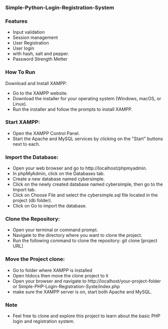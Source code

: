 ### Simple-Python-Login-Registration-System

### Features
- Input validation
- Session management
- User Registration
- User login
- with hash, salt and pepper.
- Password Strength Metter

### How To Run
Download and Install XAMPP:
- Go to the XAMPP website.
- Download the installer for your operating system (Windows, macOS, or Linux).
- Run the installer and follow the prompts to install XAMPP.

### Start XAMPP:
- Open the XAMPP Control Panel.
- Start the Apache and MySQL services by clicking on the "Start" buttons next to each.

### Import the Database:
- Open your web browser and go to http://localhost/phpmyadmin.
- In phpMyAdmin, click on the Databases tab.
- Create a new database named cybersimple.
- Click on the newly created database named cybersimple, then go to the Import tab.
- Click on Choose File and select the cybersimple.sql file located in the project (db folder).
- Click on Go to import the database.

### Clone the Repository:
- Open your terminal or command prompt.
- Navigate to the directory where you want to clone the project.
- Run the following command to clone the repository:
git clone [project URL]

### Move the Project clone:
- Go to folder where XAMPP is installed
- Open htdocs then move the clone project to it
- Open your browser and navigate to http://localhost/your-project-folder or Simple-PHP-Login-Registration-Syste/index.php
- make sure the XAMPP server is on, start both Apache and MySQL.

### Note
- Feel free to clone and explore this project to learn about the basic PHP login and registration system.


